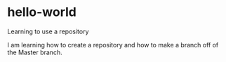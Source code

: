 # hello-world
Learning to use a repository

I am learning how to create a repository and how to make a branch off of the Master branch.
